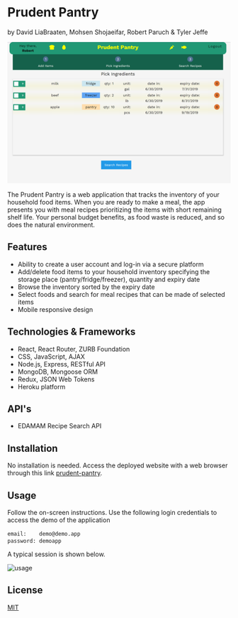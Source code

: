 # Prudent Pantry

by David LiaBraaten, Mohsen Shojaeifar, Robert Paruch & Tyler Jeffe

![prudent-pantry](images/prudent-pantry.png 'Prudent Pantry')

The Prudent Pantry is a web application that tracks the inventory of your household food items. When you are ready to make a meal, the app presents you with meal recipes prioritizing the items with short remaining shelf life. Your personal budget benefits, as food waste is reduced, and so does the natural environment.

## Features

- Ability to create a user account and log-in via a secure platform
- Add/delete food items to your household inventory specifying the storage place (pantry/fridge/freezer), quantity and expiry date
- Browse the inventory sorted by the expiry date
- Select foods and search for meal recipes that can be made of selected items
- Mobile responsive design

## Technologies & Frameworks

- React, React Router, ZURB Foundation
- CSS, JavaScript, AJAX
- Node.js, Express, RESTful API
- MongoDB, Mongoose ORM
- Redux, JSON Web Tokens
- Heroku platform

## API's

- EDAMAM Recipe Search API

## Installation

No installation is needed. Access the deployed website with a web browser through this link [prudent-pantry](https://prudent-pantry.herokuapp.com/).

## Usage

Follow the on-screen instructions. Use the following login credentials to access the demo of the application

```text
email:    demo@demo.app
password: demoapp
```

A typical session is shown below.

![usage](images/usage.gif 'Usage')

## License

[MIT](https://choosealicense.com/licenses/mit/)
